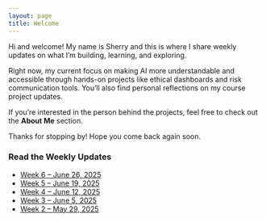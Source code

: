 ```yaml
---
layout: page
title: Welcome
---
```


Hi and welcome! My name is Sherry and this is where I share weekly updates on what I’m building, learning, and exploring. 

Right now, my current focus on making AI more understandable and accessible through hands-on projects like ethical dashboards and risk communication tools. You’ll also find personal reflections on my course project updates.

If you’re interested in the person behind the projects, feel free to check out the **About Me** section.

Thanks for stopping by! Hope you come back again soon.

### Read the Weekly Updates

- [Week 6 – June 26, 2025](/blog/week-6/)
- [Week 5 – June 19, 2025](/blog/week-5/)
- [Week 4 – June 12, 2025](/blog/week-4/)
- [Week 3 – June 5, 2025](/blog/week-3/)
- [Week 2 – May 29, 2025](/blog/week-2/)
